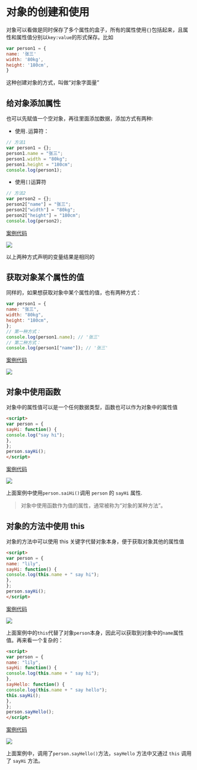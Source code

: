 # 对象的创建和使用

对象可以看做是同时保存了多个属性的盒子，所有的属性使用`{}`包括起来，且属性和属性值分别以`key:value`的形式保存。比如

```js
var person1 = {
name: '张三'
width: '80kg',
height: '180cm',
}
```

这种创建对象的方式，叫做“对象字面量”

## 给对象添加属性

也可以先赋值一个空对象，再往里面添加数据，添加方式有两种:

- 使用`.`运算符：

```js
// 方法1
var person1 = {};
person1.name = "张三";
person1.width = "80kg";
person1.height = "180cm";
console.log(person1);
```

- 使用`[]`运算符

```js
// 方法2
var person2 = {};
person2["name"] = "张三";
person2["width"] = "80kg";
person2["height"] = "180cm";
console.log(person2);
```

[案例代码](./demo/demo01.html)

![](./images/01.png)

以上两种方式声明的变量结果是相同的

## 获取对象某个属性的值

同样的，如果想获取对象中某个属性的值，也有两种方式：

```js
var person1 = {
name: "张三",
width: "80kg",
height: "180cm",
};
// 第一种方式：
console.log(person1.name); // '张三'
// 第二种方式：
console.log(person1["name"]); // '张三'
```

[案例代码](./demo/demo02.html)

![](./images/02.png)

## 对象中使用函数

对象中的属性值可以是一个任何数据类型，函数也可以作为对象中的属性值

```html
<script>
var person = {
sayHi: function() {
console.log("say hi");
},
};
person.sayHi();
</script>
```

[案例代码](./demo/demo03.html)

![](./images/03.png)

上面案例中使用`person.saiHi()`调用 `person` 的 `sayHi` 属性.

> 对象中使用函数作为值的属性，通常被称为“对象的某种方法”。

## 对象的方法中使用 this

对象的方法中可以使用 this 关键字代替对象本身，便于获取对象其他的属性值

```html
<script>
var person = {
name: "lily",
sayHi: function() {
console.log(this.name + " say hi");
},
};
person.sayHi();
</script>
```

[案例代码](./demo/demo04.html)

![](./images/04.png)

上面案例中的`this`代替了对象`person`本身，因此可以获取到对象中的`name`属性值。再来看一个复杂的：

```html
<script>
var person = {
name: "lily",
sayHi: function() {
console.log(this.name + " say hi");
},
sayHello: function() {
console.log(this.name + " say hello");
this.sayHi();
},
};
person.sayHello();
</script>
```

[案例代码](./demo/demo05.html)

![](./images/05.png)

上面案例中，调用了`person.sayHello()`方法，`sayHello` 方法中又通过 `this` 调用了 `sayHi` 方法。
